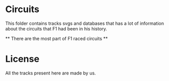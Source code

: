 # Circuits
This folder contains tracks svgs and databases that has a lot of information
about the circuits that F1 had been in his history.

** There are the most part of F1 raced circuits **

# License
All the tracks present here are made by us.
